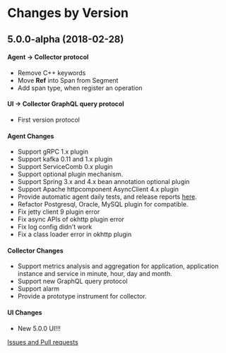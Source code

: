  Changes by Version	
 ==================
 
 5.0.0-alpha (2018-02-28)
 ------------------
 
 #### Agent -> Collector protocol
 - Remove C++ keywords
 - Move **Ref** into Span from Segment
 - Add span type, when register an operation

 #### UI -> Collector GraphQL query protocol
 - First version protocol
 
 #### Agent Changes
 - Support gRPC 1.x plugin
 - Support kafka 0.11 and 1.x plugin
 - Support ServiceComb 0.x plugin
 - Support optional plugin mechanism.
 - Support Spring 3.x and 4.x bean annotation optional plugin
 - Support Apache httpcomponent AsyncClient 4.x plugin 
 - Provide automatic agent daily tests, and release reports [here](https://github.com/SkywalkingTest/agent-integration-test-report).
 - Refactor Postgresql, Oracle, MySQL plugin for compatible.
 - Fix jetty client 9 plugin error
 - Fix async APIs of okhttp plugin error
 - Fix log config didn't work
 - Fix a class loader error in okhttp plugin
 
 #### Collector Changes
 - Support metrics analysis and aggregation for application, application instance and service in minute, hour, day and month.
 - Support new GraphQL query protocol
 - Support alarm
 - Provide a prototype instrument for collector.
 
 #### UI Changes
 - New 5.0.0 UI!!!
 
 [Issues and Pull requests](https://github.com/apache/incubator-skywalking/milestone/17)